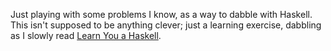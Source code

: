 Just playing with some problems I know, as a way to dabble with Haskell.
This isn't supposed to be anything clever; just a learning exercise,
dabbling as I slowly read [Learn You a
Haskell](http://learnyouahaskell.com/).

[//]: # (README.md ends here)
